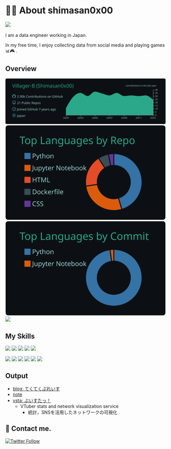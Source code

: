 # 🧑‍💻 About shimasan0x00
![](https://komarev.com/ghpvc/?username=Villager-B&color=brightgreen&style=flat-square)

I am a data engineer working in Japan.

In my free time, I enjoy collecting data from social media and playing games 📊🎮 .

## Overview
![](https://raw.githubusercontent.com/Villager-B/Villager-B/main/profile-summary-card-output/gotham/0-profile-details.svg)
![](https://raw.githubusercontent.com/Villager-B/Villager-B/main/profile-summary-card-output/gotham/1-repos-per-language.svg)
![](https://raw.githubusercontent.com/Villager-B/Villager-B/main/profile-summary-card-output/gotham/2-most-commit-language.svg)
![](https://github-profile-trophy.vercel.app/?username=Villager-B&theme=matrix&no-bg=true&no-frame=true&column=5)

## My Skills

![](https://img.shields.io/badge/airflow-000000?style=flat&logo=apacheairflow)
![](https://img.shields.io/badge/aws-000000?style=flat&logo=amazonwebservices)
![](https://img.shields.io/badge/dbt-000000?style=flat&logo=dbt)
![](https://img.shields.io/badge/docker-000000?style=flat&logo=docker)
![](https://img.shields.io/badge/git-000000?style=flat&logo=git)

![](https://img.shields.io/badge/linux-000000?style=flat&logo=linux)
![](https://img.shields.io/badge/postgres-000000?style=flat&logo=postgresql)
![](https://img.shields.io/badge/python-000000?style=flat&logo=python)
![](https://img.shields.io/badge/redshift-000000?style=flat&logo=amazon-redshift)
![](https://img.shields.io/badge/regex-000000?style=flat&logo=iterm2)
![](https://img.shields.io/badge/terraform-000000?style=flat&logo=terraform)

## Output
- [blog: てくてくぷれいす](https://murabitoleg.com/)
- [note](https://note.com/shimasan)
- [vsta: ぶいすたっ！](https://villager-b-vsta-vsta-tsgt3d.streamlitapp.com/)
  - VTuber stats and network visualization service
    - 統計，SNSを活用したネットワークの可視化

## 📨 Contact me.

[![Twitter Follow](https://img.shields.io/twitter/follow/shimasan0x00?label=Follow)](https://twitter.com/shimasan0x00)

